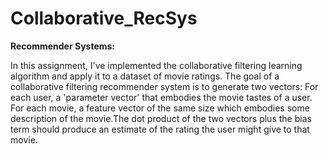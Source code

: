 # Collaborative_RecSys

**Recommender Systems:**

In this assignment, I've implemented the collaborative filtering learning algorithm and apply it to a dataset of movie ratings.
The goal of a collaborative filtering recommender system is to generate two vectors: For each user, a 'parameter vector' that embodies the movie tastes of a user. For each movie, a feature vector of the same size which embodies some description of the movie.The dot product of the two vectors plus the bias term should produce an estimate of the rating the user might give to that movie.
